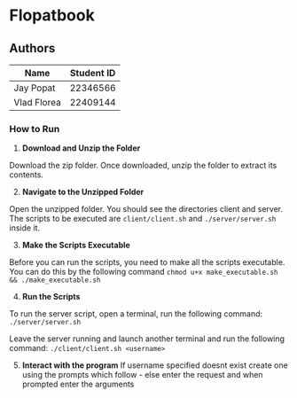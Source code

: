 # Flopatbook

## Authors

| Name     | Student ID |
|-----------|------------|
| Jay Popat | 22346566    |
| Vlad Florea | 22409144    |

### How to Run

1. **Download and Unzip the Folder**

  Download the zip folder. Once downloaded, unzip the folder to extract its contents.

2. **Navigate to the Unzipped Folder**

  Open the unzipped folder. You should see the directories client and server. The scripts to be executed are `client/client.sh` and `./server/server.sh` inside it.

3. **Make the Scripts Executable**

  Before you can run the scripts, you need to make all the scripts executable. You can do this by the following command
  `chmod u+x make_executable.sh && ./make_executable.sh`

4. **Run the Scripts**

  To run the server script, open a terminal, run the following command:
  `./server/server.sh`

  Leave the server running and launch another terminal and run the following command:
  `./client/client.sh <username>`

5. **Interact with the program**
    If username specified doesnt exist create one using the prompts which follow - else enter the request and when prompted enter the arguments

    



